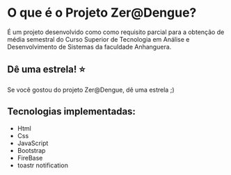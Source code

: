 # O que é o Projeto Zer@Dengue?

É um projeto desenvolvido como como requisito parcial para a obtenção de média semestral do Curso Superior de Tecnologia em Análise e Desenvolvimento de Sistemas da faculdade Anhanguera.



## Dê uma estrela! ⭐️

Se você gostou do projeto Zer@Dengue, dê uma estrela ;)



## Tecnologias implementadas:

-   Html
-   Css
-   JavaScript
-   Bootstrap
-   FireBase
-   toastr notification